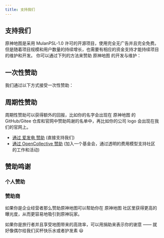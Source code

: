 ```yaml
---
title: 支持我们
---
```


## 支持我们

原神地图是采用 MulanPSL-1.0 许可的开源项目，使用完全无广告并且完全免费。 但是随着项目规模和用户数量的持续增长，也需要有相应的资金支持才能持续项目的维护和开发。 你可以通过下列的方法来赞助 原神地图 的开发与维护：

## 一次性赞助

我们通过以下方式接受一次性赞助：

<Sponsorship></Sponsorship>

## 周期性赞助

周期性赞助可以获得额外的回报，比如你的名字会出现在 原神地图 的 GitHub/Gitee 仓库和官网中赞助鸣谢的名单中，再比如你的公司 logo 会出现在我们的官网上。

- [通过 爱发电 赞助](https://afdian.net/@yuanshenditu 'https://afdian.net/@yuanshenditu') (直接支持我们)
- [通过 OpenCollective 赞助](https://opencollective.com/genshinmap 'https://opencollective.com/genshinmap') (加入一个基金会，通过透明的费用模型支持社区的工作和活动)

## 赞助鸣谢

### 个人赞助

<Backers></Backers>

### 赞助商

<el-empty description="您可以通过yuanshenmap@gmail.com联系我们"></el-empty>

如果你是企业经营者那么赞助原神地图可以帮助你在 原神地图 社区里获得更高的曝光度，从而更容易地吸引到原神玩家。

如果你是旅行者并且享受地图带来的高效率，可以用捐助来表示你的谢意 —— 就好像偶尔给我们买杯快乐水或者护发素 😃

